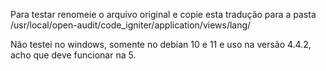 Para testar renomeie o arquivo original e copie esta tradução para a pasta /usr/local/open-audit/code_igniter/application/views/lang/

Não testei no windows, somente no debian 10 e 11 e uso na versão 4.4.2, acho que deve funcionar na 5.
